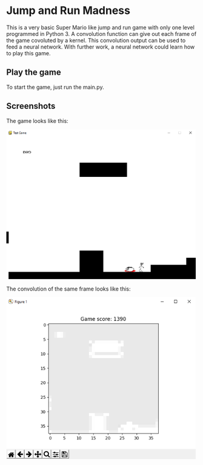 # Jump and Run Madness

This is a very basic Super Mario like jump and run game with only one level programmed in Python 3. A convolution function can give out each frame of the game covoluted by a kernel. This convolution output can be used to feed a neural network. With further work, a neural network could learn how to play this game.

## Play the game
To start the game, just run the main.py.

## Screenshots
The game looks like this:

<img src="https://github.com/SpamAndEgg/jump_and_run_madness/blob/master/image/test_img/jnr_screenshot.PNG" width="500">


The convolution of the same frame looks like this:

<img src="https://github.com/SpamAndEgg/jump_and_run_madness/blob/master/image/test_img/jnr_convolution_screenshot.PNG" width="500">
